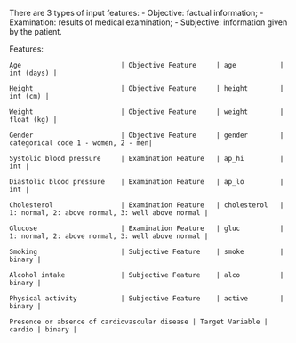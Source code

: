 There are 3 types of input features:
    - Objective: factual information;
    - Examination: results of medical examination;
    - Subjective: information given by the patient.

Features:

    Age                         | Objective Feature     | age           | int (days) |

    Height                      | Objective Feature     | height        | int (cm) |

    Weight                      | Objective Feature     | weight        | float (kg) |

    Gender                      | Objective Feature     | gender        | categorical code 1 - women, 2 - men|

    Systolic blood pressure     | Examination Feature   | ap_hi         | int |

    Diastolic blood pressure    | Examination Feature   | ap_lo         | int |

    Cholesterol                 | Examination Feature   | cholesterol   | 1: normal, 2: above normal, 3: well above normal |

    Glucose                     | Examination Feature   | gluc          | 1: normal, 2: above normal, 3: well above normal |

    Smoking                     | Subjective Feature    | smoke         | binary |

    Alcohol intake              | Subjective Feature    | alco          | binary |

    Physical activity           | Subjective Feature    | active        | binary |
    
    Presence or absence of cardiovascular disease | Target Variable | cardio | binary |

